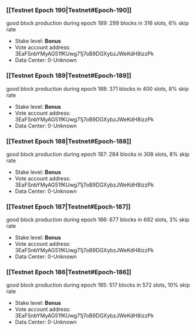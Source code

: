 ### [[Testnet Epoch 190|Testnet#Epoch-190]]
good block production during epoch 189: 299 blocks in 316 slots, 6% skip rate
* Stake level: **Bonus** 
* Vote account address: 3EaFSnbYMyAG51fKUwg71j7oB9DGXybzJWeKdH8izzPk
* Data Center: 0-Unknown
### [[Testnet Epoch 189|Testnet#Epoch-189]]
good block production during epoch 188: 371 blocks in 400 slots, 8% skip rate
* Stake level: **Bonus** 
* Vote account address: 3EaFSnbYMyAG51fKUwg71j7oB9DGXybzJWeKdH8izzPk
* Data Center: 0-Unknown
### [[Testnet Epoch 188|Testnet#Epoch-188]]
good block production during epoch 187: 284 blocks in 308 slots, 8% skip rate
* Stake level: **Bonus** 
* Vote account address: 3EaFSnbYMyAG51fKUwg71j7oB9DGXybzJWeKdH8izzPk
* Data Center: 0-Unknown
### [[Testnet Epoch 187|Testnet#Epoch-187]]
good block production during epoch 186: 677 blocks in 692 slots, 3% skip rate
* Stake level: **Bonus** 
* Vote account address: 3EaFSnbYMyAG51fKUwg71j7oB9DGXybzJWeKdH8izzPk
* Data Center: 0-Unknown
### [[Testnet Epoch 186|Testnet#Epoch-186]]
good block production during epoch 185: 517 blocks in 572 slots, 10% skip rate
* Stake level: **Bonus** 
* Vote account address: 3EaFSnbYMyAG51fKUwg71j7oB9DGXybzJWeKdH8izzPk
* Data Center: 0-Unknown
